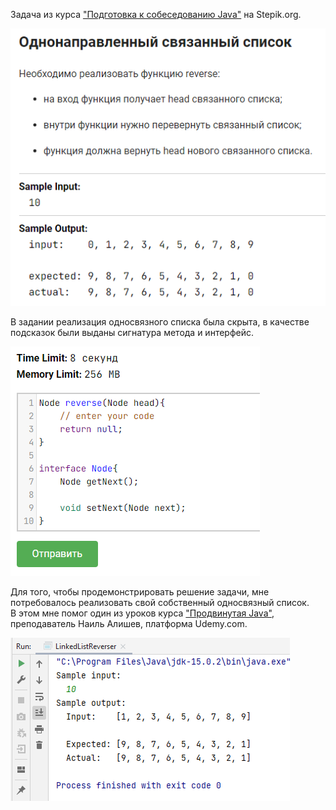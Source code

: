 Задача из курса ["Подготовка к собеседованию Java"](https://stepik.org/course/56704") на Stepik.org.

![img.png](img.png)

В задании реализация односвязного списка была скрыта, в качестве подсказок были выданы сигнатура метода 
и интерфейс.

![img_1.png](img_1.png)

Для того, чтобы продемонстрировать решение задачи, мне потребовалось реализовать свой собственный
односвязный список.  
В этом мне помог один из уроков курса ["Продвинутая Java"](https://www.udemy.com/course/javarussia), 
преподаватель Наиль Алишев, платформа Udemy.com.

![img_2.png](img_2.png)